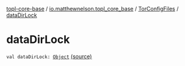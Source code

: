 [topl-core-base](../../index.md) / [io.matthewnelson.topl_core_base](../index.md) / [TorConfigFiles](index.md) / [dataDirLock](./data-dir-lock.md)

# dataDirLock

`val dataDirLock: `[`Object`](https://docs.oracle.com/javase/6/docs/api/java/lang/Object.html) [(source)](https://github.com/05nelsonm/TorOnionProxyLibrary-Android/blob/master/topl-core-base/src/main/java/io/matthewnelson/topl_core_base/TorConfigFiles.kt#L199)